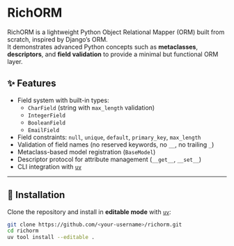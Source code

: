 # RichORM

RichORM is a lightweight Python Object Relational Mapper (ORM) built from scratch, inspired by Django’s ORM.  
It demonstrates advanced Python concepts such as **metaclasses**, **descriptors**, and **field validation** to provide a minimal but functional ORM layer.

## ✨ Features

- Field system with built-in types:
  - `CharField` (string with `max_length` validation)
  - `IntegerField`
  - `BooleanField`
  - `EmailField`
- Field constraints: `null`, `unique`, `default`, `primary_key`, `max_length`
- Validation of field names (no reserved keywords, no `__`, no trailing `_`)
- Metaclass-based model registration (`BaseModel`)
- Descriptor protocol for attribute management (`__get__`, `__set__`)
- CLI integration with [`uv`](https://docs.astral.sh/uv/)

---

## 🚀 Installation

Clone the repository and install in **editable mode** with [`uv`](https://docs.astral.sh/uv/):

```bash
git clone https://github.com/<your-username>/richorm.git
cd richorm
uv tool install --editable .
